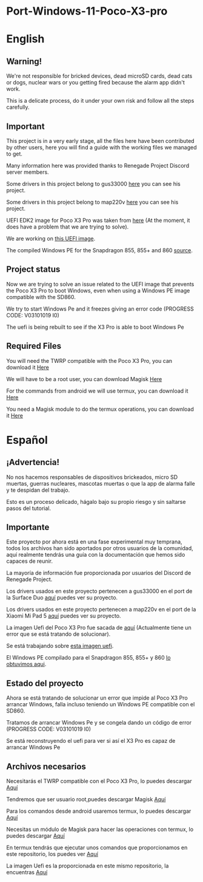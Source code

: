 # Port-Windows-11-Poco-X3-pro

# English

## Warning!
We're not responsible for bricked devices, dead microSD cards, dead cats or dogs, nuclear wars or you getting fired because the alarm app didn't work.

This is a delicate process, do it under your own risk and follow all the steps carefully.

## Important

This project is in a very early stage, all the files here have been contributed by other users, here you will find a guide with the working files we managed to get.

Many information here was provided thanks to Renegade Project Discord server members.

Some drivers in this project belong to gus33000 [here](https://github.com/WOA-Project/SurfaceDuo-Drivers) you can see his project.

Some drivers in this project belong to map220v [here](https://github.com/map220v/MiPad5-Drivers) you can see his project.

UEFI EDK2 image for Poco X3 Pro was taken from [here](https://forum.xda-developers.com/t/uefi-poco-x3-pro.4441163/) (At the moment, it does have a problem that we are trying to solve).

We are working on [this UEFI image](https://github.com/halal-beef/MU-sm8150pkg-auto-complie/tree/main/Platforms/SurfaceDuoPkg/Device/xiaomi-vayu).

The compiled Windows PE for the Snapdragon 855, 855+ and 860 [source](https://youtu.be/IKLjTv5ooZU).

## Project status

Now we are trying to solve an issue related to the UEFI image that prevents the Poco X3 Pro to boot Windows, even when using a Windows PE image compatible with the SD860.

We try to start Windows Pe and it freezes giving an error code (PROGRESS CODE: V03101019 I0)

The uefi is being rebuilt to see if the X3 Pro is able to boot Windows Pe

## Required Files

You will need the TWRP compatible with the Poco X3 Pro, you can download it [Here](https://twrp.me/xiaomi/xiaomipocox3pro.html)

We will have to be a root user, you can download Magisk [Here](https://github.com/topjohnwu/Magisk)

For the commands from android we will use termux, you can download it [Here](https://play.google.com/store/apps/details?id=com.termux&hl=es_419&gl=US)

You need a Magisk module to do the termux operations, you can download it [Here](https://github.com/evdenis/disk)

# Español

## ¡Advertencia!
No nos hacemos responsables de dispositivos brickeados, micro SD muertas, guerras nucleares, mascotas muertas o que la app de alarma falle y te despidan del trabajo.

Esto es un proceso delicado, hágalo bajo su propio riesgo y sin saltarse pasos del tutorial.

## Importante

Este proyecto por ahora está en una fase experimental muy temprana, todos los archivos han sido aportados por otros usuarios de la comunidad, aquí realmente tendrás una guía con la documentación que hemos sido capaces de reunir.

La mayoría de información fue proporcionada por usuarios del Discord de Renegade Project.

Los drivers usados en este proyecto pertenecen a gus33000 en el port de la Surface Duo [aquí](https://github.com/WOA-Project/SurfaceDuo-Drivers) puedes ver su proyecto.

Los drivers usados en este proyecto pertenecen a map220v en el port de la Xiaomi Mi Pad 5 [aquí](https://github.com/map220v/MiPad5-Drivers) puedes ver su proyecto.

La imagen Uefi del Poco X3 Pro fue sacada de [aquí](https://forum.xda-developers.com/t/uefi-poco-x3-pro.4441163/) (Actualmente tiene un error que se está tratando de solucionar).

Se está trabajando sobre [esta imagen uefi](https://github.com/halal-beef/MU-sm8150pkg-auto-complie/tree/main/Platforms/SurfaceDuoPkg/Device/xiaomi-vayu).

El Windows PE compilado para el Snapdragon 855, 855+ y 860 [lo obtuvimos aqui](https://youtu.be/IKLjTv5ooZU).

## Estado del proyecto

Ahora se está tratando de solucionar un error que impide al Poco X3 Pro arrancar Windows, falla incluso teniendo un Windows PE compatible con el SD860.

Tratamos de arrancar Windows Pe y se congela dando un código de error (PROGRESS CODE: V03101019 I0)

Se está reconstruyendo el uefi para ver si así el X3 Pro es capaz de arrancar Windows Pe

## Archivos necesarios

Necesitarás el TWRP compatible con el Poco X3 Pro, lo puedes descargar [Aquí](https://twrp.me/xiaomi/xiaomipocox3pro.html)

Tendremos que ser usuario root,puedes descargar Magisk [Aquí](https://github.com/topjohnwu/Magisk)

Para los comandos desde android usaremos termux, lo puedes descargar [Aquí](https://play.google.com/store/apps/details?id=com.termux&hl=es_419&gl=US)

Necesitas un módulo de Magisk para hacer las operaciones con termux, lo puedes descargar [Aquí](https://github.com/evdenis/disk)

En termux tendrás que ejecutar unos comandos que proporcionamos en este repositorio, los puedes ver [Aquí](https://github.com/Icesito68/Port-Windows-11-Poco-X3-pro/tree/main/commands/termux)

La imagen Uefi es la proporcionada en este mismo repositorio, la encuentras [Aquí](https://github.com/Icesito68/Port-Windows-11-Poco-X3-pro/tree/main/Uefi)
